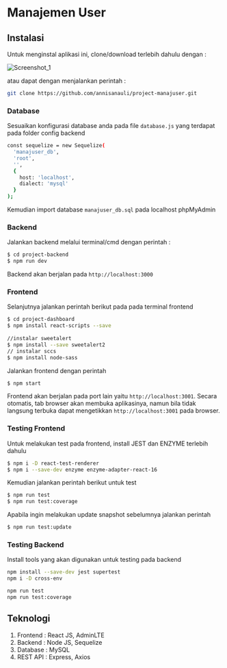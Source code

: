 # Manajemen User

## Instalasi
Untuk menginstal aplikasi ini, clone/download terlebih dahulu dengan :

![Screenshot_1](https://user-images.githubusercontent.com/43631445/84479920-e93b5e80-acbd-11ea-8516-3530b3b46f07.png)


atau dapat dengan menjalankan perintah :
```sh
git clone https://github.com/annisanauli/project-manajuser.git
```

### Database
Sesuaikan konfigurasi database anda pada file ```database.js``` yang terdapat pada folder config backend
```sh
const sequelize = new Sequelize(
  'manajuser_db',
  'root',
  '',
  {
    host: 'localhost',
    dialect: 'mysql'
  }
);
```
Kemudian import database ```manajuser_db.sql``` pada localhost phpMyAdmin

### Backend
Jalankan backend melalui terminal/cmd dengan perintah :
```sh
$ cd project-backend
$ npm run dev
```
Backend akan berjalan pada ```http://localhost:3000```

### Frontend
Selanjutnya jalankan perintah berikut pada pada terminal frontend
```sh
$ cd project-dashboard
$ npm install react-scripts --save
 
//instalar sweetalert
$ npm install --save sweetalert2
// instalar sccs
$ npm install node-sass
```
Jalankan frontend dengan perintah
```sh
$ npm start
```
Frontend akan berjalan pada port lain yaitu ```http://localhost:3001```. 
Secara otomatis, tab browser akan membuka aplikasinya, namun bila tidak langsung terbuka dapat mengetikkan ```http://localhost:3001``` pada browser.

### Testing Frontend
Untuk melakukan test pada frontend, install JEST dan ENZYME terlebih dahulu
```sh
$ npm i -D react-test-renderer
$ npm i --save-dev enzyme enzyme-adapter-react-16
```
Kemudian jalankan perintah berikut untuk test
```sh
$ npm run test
$ npm run test:coverage
```
Apabila ingin melakukan update snapshot sebelumnya jalankan perintah
```sh
$ npm run test:update
```

### Testing Backend
Install tools yang akan digunakan untuk testing pada backend 
```sh
npm install --save-dev jest supertest
npm i -D cross-env
```

```sh
npm run test
npm run test:coverage
```


## Teknologi
1. Frontend : React JS, AdminLTE
2. Backend : Node JS, Sequelize
3. Database : MySQL
4. REST API : Express, Axios


